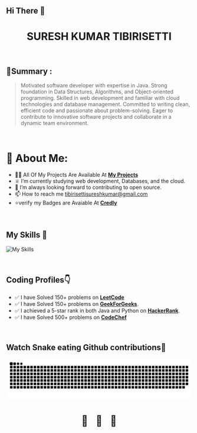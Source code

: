 ## Hi There 👋
<h1 align="center">SURESH KUMAR TIBIRISETTI</h1>
</br>

## 🌱Summary :
>  Motivated software developer with expertise in Java. Strong foundation in Data Structures, Algorithms, and Object-oriented programming. Skilled in web development and familiar with cloud technologies and database management. Committed to writing clean, efficient code and passionate about problem-solving. Eager to contribute to innovative software projects and collaborate in a dynamic team environment. 
</br>


<!--
**sureshkumartibirisetti/sureshkumartibirisetti** is a ✨ _special_ ✨ repository because its `README.md` (this file) appears on your GitHub profile.

Here are some ideas to get you started:

- 🔭 I’m currently working on ...
- 🌱 I’m currently learning ...
- 👯 I’m looking to collaborate on ...
- 🤔 I’m looking for help with ...
- 💬 Ask me about ...
- 📫 How to reach me: ...
- 😄 Pronouns: ...
- ⚡ Fun fact: ...
-->
# 💫 About Me:

-  👨‍💻 All Of My Projects Are Available At **[My Projects](https://github.com/sureshkumartibirisetti?tab=repositories)**
-  ♕ I’m currently studying web development, Databases, and the cloud. </br>
-  🏹 I’m always looking forward to contributing to open source.
-  📫 How to reach me tibirisettisureshkumar@gmail.com
-  ⭐verify my Badges are Avaiable At **[Credly](credly.com/users/suresh-kumar-tibirisetti)**


  </hr>
  </hr>
  </br>

## My Skills 🚀

![My Skills](https://skillicons.dev/icons?i=html,css,js,reactjs,python,linux,aws,git,github,vscode,java&perline=18)
</hr>
</hr>
</br>

## Coding Profiles👇 
-  ✅ I have Solved 150+ problems on **[LeetCode](https://leetcode.com/u/20MH1A04I2/)**
-  ✅ I have Solved 150+ problems on **[GeekForGeeks](https://www.geeksforgeeks.org/user/tibirisettisyraq/?ref=header_profile)**. 
-  ✅ I achieved a 5-star rank in both Java and Python on **[HackerRank](https://www.hackerrank.com/dashboard)**.
-  ✅ I have Solved 500+ problems on **[CodeChef](https://www.codechef.com/users/suresh_4i2)**
</hr>
</hr>
</br>

## Watch Snake eating  Github contributions🐍
<img src="https://raw.githubusercontent.com/Platane/snk/output/github-contribution-grid-snake.svg">


  </br> 
  <h1 align="center">🙈 &ensp;🙉 &ensp;🙊</h1>
  


